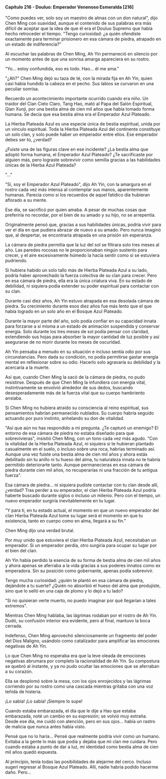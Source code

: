 
#### Capítulo 216 - Douluo: Emperador Venenoso Esmeralda [216]

"Como puedes ver, solo soy un maestro de almas con un don natural", dijo Chen Ming con suavidad, aunque el contenido de sus palabras era más difícil de aceptar que la idea de que él era el Douluo Supremo que había hecho retroceder el tiempo. "Tengo curiosidad: ¿a quién ofendiste exactamente para terminar prisionero en esa cámara de piedra, atrapado en un estado de indiferencia?"

Al escuchar las palabras de Chen Ming, Ah Yin permaneció en silencio por un momento antes de que una sonrisa amarga apareciera en su rostro.

"Yo... estoy confundida, eso es todo. Hao... él me ama."

"¿Ah?" Chen Ming dejó su taza de té, con la mirada fija en Ah Yin, quien casi había hundido la cabeza en el pecho. Sus labios se curvaron en una peculiar sonrisa.

Recuerdo un acontecimiento importante ocurrido cuando era niño. Un traidor del Clan Cielo Claro, Tang Hao, mató al Papa del Salón Espiritual, Qian Xunji, por una bestia alma de cien mil años que había tomado forma humana. Se decía que esa bestia alma era el Emperador Azul Plateado.

La Hierba Plateada Azul es una especie única de bestia espiritual, unida por un vínculo espiritual. Toda la Hierba Plateada Azul del continente constituye un solo clan, y solo puede haber un emperador entre ellos. Ese emperador debes ser tú, ¿verdad?

¿Fuiste una de las figuras clave en ese incidente? ¿La bestia alma que adoptó forma humana, el Emperador Azul Plateado? ¿Te sacrificaste por alguien más, pero lograste sobrevivir como semilla gracias a las habilidades únicas de la Hierba Azul Plateada?

"..."

"Sí, soy el Emperador Azul Plateado", dijo Ah Yin, con la amargura en el rostro cada vez más intensa al contemplar sus manos, aparentemente humanas. Parecía como si los recuerdos de aquel fatídico día hubieran aflorado a su mente.

Ese día, se sacrificó por quien amaba. A pesar de muchas cosas que preferiría no recordar, por el bien de su amado y su hijo, no se arrepentía.

Originalmente pensó que, gracias a sus habilidades únicas, podría vivir para ver el día en que pudiera abrazar de nuevo a su amado. Pero nunca imaginó que, al despertar, se encontraría atrapada en una prisión sin esperanza.

La cámara de piedra permitía que la luz del sol se filtrara solo tres meses al año. Las paredes rocosas no le proporcionaban ningún sustento para crecer, y el aire excesivamente húmedo la hacía sentir como si se estuviera pudriendo.

Si hubiera habido un solo tallo más de Hierba Plateada Azul a su lado, podría haber aprovechado la fuerza colectiva de su clan para crecer. Pero en esa cámara de piedra, ella era la única criatura viva. En su estado de debilidad, ni siquiera podía extender su poder espiritual para contactar con su clan.

Durante casi diez años, Ah Yin estuvo atrapada en esa desolada cámara de piedra. Su crecimiento durante esos diez años fue más lento que el que había logrado en un solo año en el Bosque Azul Plateado.

Durante la mayor parte del año, solo podía confiar en su capacidad innata para forzarse a sí misma a un estado de animación suspendida y conservar energía. Solo durante los tres meses de sol podía pensar con claridad, extendiendo sus hojas para absorber la mayor cantidad de luz posible y así asegurarse de no morir durante los meses de oscuridad.

Ah Yin pensaba a menudo en su situación e incluso sentía odio por sus circunstancias. Pero dada su condición, no podía permitirse gastar energía mental en reflexionar sobre su odio. Hacerlo solo agravaría su debilidad y la acercaría a la muerte.

Así que, cuando Chen Ming la sacó de la cámara de piedra, no pudo resistirse. Después de que Chen Ming la infundiera con energía vital, instintivamente se envolvió alrededor de sus dedos, buscando desesperadamente más de la fuerza vital que su cuerpo hambriento ansiaba.

Si Chen Ming no hubiera atraído su consciencia al reino espiritual, sus pensamientos habrían permanecido nublados. Su cuerpo habría seguido actuando por puro instinto, anhelando su don de vitalidad.

"Así que aún no has respondido a mi pregunta. ¿Te capturó un enemigo? El entorno de esa cámara de piedra no estaba diseñado para que sobrevivieras", insistió Chen Ming, con un tono cada vez más agudo. "Con la vitalidad de la Hierba Plateada Azul, ni siquiera si te hubieran plantado casualmente en el suelo, o incluso sobre una roca, habrías terminado así. Aunque una vez fuiste una bestia alma de cien mil años y ahora estás debilitado sin tu anillo ni tu hueso del alma, tu naturaleza innata no te habría permitido deteriorarte tanto. Aunque permanecieras en esa cámara de piedra durante cien mil años, no recuperarías ni una fracción de tu antigua fuerza".

Esa cámara de piedra... ni siquiera pudiste contactar con tu clan desde allí, ¿verdad? Tras perder a su emperador, el clan Hierba Plateada Azul podría haberte buscado durante siglos o incluso un milenio. Pero con el tiempo, un nuevo emperador surgiría inevitablemente en tu lugar.

"Y para ti, en tu estado actual, el momento en que un nuevo emperador del clan Hierba Plateada Azul tome su lugar será el momento en que tu existencia, tanto en cuerpo como en alma, llegará a su fin."

Chen Ming dijo una verdad brutal.

Por muy unido que estuviera el clan Hierba Plateada Azul, necesitaban un emperador. Si un emperador perdía, otro surgiría para ocupar su lugar por el bien del clan.

Ah Yin había perdido la esencia de su forma de bestia alma de cien mil años y ahora apenas se aferraba a la vida gracias a sus poderes innatos como ex emperadora. Sin su posición como gobernante, apenas podía sobrevivir.

Tengo mucha curiosidad: ¿quién te plantó en esa cámara de piedra, dejándote a tu suerte? ¿Quién no absorbió el hueso del alma que produjiste, sino que lo selló en una caja de plomo y lo dejó a tu lado?

"Si no quisieran verte muerto, no puedo imaginar por qué llegarían a tales extremos".

Mientras Chen Ming hablaba, las lágrimas rodaban por el rostro de Ah Yin. Dudó, su confusión interior era evidente, pero al final, mantuvo la boca cerrada.

Indefenso, Chen Ming aprovechó silenciosamente un fragmento del poder del Dios Maligno, usándolo como catalizador para amplificar las emociones negativas de Ah Yin.

Lo que Chen Ming no esperaba era que la leve oleada de emociones negativas abrumara por completo la racionalidad de Ah Yin. Su compostura se quebró al instante, y ya no pudo ocultar las emociones que se aferraban a su corazón.

Ella se desplomó sobre la mesa, con los ojos enrojecidos y las lágrimas corriendo por su rostro como una cascada mientras gritaba con una voz teñida de histeria.

¡Lo sabía! ¡Lo sabía! ¡Siempre lo supe!

Cuando estaba embarazada, el día que le dije a Hao que estaba embarazada, noté un cambio en su expresión; se volvió muy extraña. Desde ese día, me cuidó con atención, pero en sus ojos... había un rastro de malicia que nunca antes había visto.

Pensé que no lo haría... Pensé que realmente podría vivir como un humano. Evitaba a la gente lo más que podía y dejaba que mi clan me cuidara. Pero cuando estaba a punto de dar a luz, mi identidad como bestia alma de cien mil años quedó expuesta.

Al principio, tenía todas las posibilidades de alejarme del cerco. Incluso sugerí regresar al Bosque Azul Plateado. Allí, nadie habría podido hacerme daño. Pero...